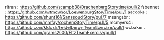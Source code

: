 rltran : https://github.com/scampb38/DrachenburgStorytime/pull/2
fsbennet : https://github.com/wtmcwhor/LoewenburgStoryTime/pull/1
ascooke : https://github.com/shunt161/SanssouciStory/pull/7
msangabr : https://github.com/mmfay/cochemStoryTime/pull/5
mcmyers4 : https://github.com/kldosh/heidelbergerTeamExercise/pull/1
wcbaker : https://github.com/grams2000/EltzTeamExercise/pull/1 
